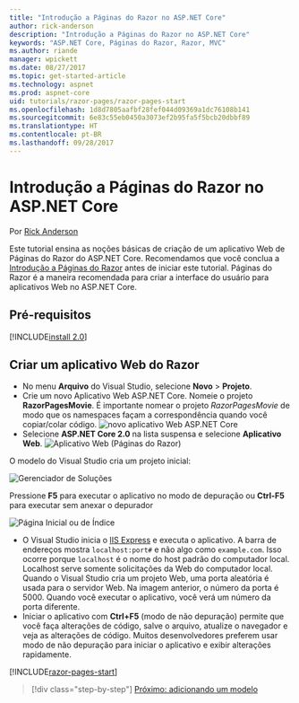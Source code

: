 ```yaml
---
title: "Introdução a Páginas do Razor no ASP.NET Core"
author: rick-anderson
description: "Introdução a Páginas do Razor no ASP.NET Core"
keywords: "ASP.NET Core, Páginas do Razor, Razor, MVC"
ms.author: riande
manager: wpickett
ms.date: 08/27/2017
ms.topic: get-started-article
ms.technology: aspnet
ms.prod: aspnet-core
uid: tutorials/razor-pages/razor-pages-start
ms.openlocfilehash: 1d8d7805aafbf28fef044d09369a1dc76108b141
ms.sourcegitcommit: 6e83c55eb0450a3073ef2b95fa5f5bcb20dbbf89
ms.translationtype: HT
ms.contentlocale: pt-BR
ms.lasthandoff: 09/28/2017
---
```

# <a name="getting-started-with-razor-pages-in-aspnet-core"></a>Introdução a Páginas do Razor no ASP.NET Core

Por [Rick Anderson](https://twitter.com/RickAndMSFT)

Este tutorial ensina as noções básicas de criação de um aplicativo Web de Páginas do Razor do ASP.NET Core. Recomendamos que você conclua a [Introdução a Páginas do Razor](xref:mvc/razor-pages/index) antes de iniciar este tutorial. Páginas do Razor é a maneira recomendada para criar a interface do usuário para aplicativos Web no ASP.NET Core.

## <a name="prerequisites"></a>Pré-requisitos

[!INCLUDE[install 2.0](../../includes/install2.0.md)]

## <a name="create-a-razor-web-app"></a>Criar um aplicativo Web do Razor

* No menu **Arquivo** do Visual Studio, selecione **Novo** > **Projeto**.
* Crie um novo Aplicativo Web ASP.NET Core. Nomeie o projeto **RazorPagesMovie**. É importante nomear o projeto *RazorPagesMovie* de modo que os namespaces façam a correspondência quando você copiar/colar código.
  ![novo aplicativo Web ASP.NET Core](../../mvc/razor-pages/index/_static/np.png)
* Selecione **ASP.NET Core 2.0** na lista suspensa e selecione **Aplicativo Web**.
  ![Aplicativo Web (Páginas do Razor)](../../mvc/razor-pages/index/_static/np2.png)

O modelo do Visual Studio cria um projeto inicial:

![Gerenciador de Soluções](razor-pages-start/_static/se.png)

Pressione **F5** para executar o aplicativo no modo de depuração ou **Ctrl-F5** para executar sem anexar o depurador

![Página Inicial ou de Índice](razor-pages-start/_static/home.png)

* O Visual Studio inicia o [IIS Express](https://docs.microsoft.com/iis/extensions/introduction-to-iis-express/iis-express-overview) e executa o aplicativo. A barra de endereços mostra `localhost:port#` e não algo como `example.com`. Isso ocorre porque `localhost` é o nome do host padrão do computador local. Localhost serve somente solicitações da Web do computador local. Quando o Visual Studio cria um projeto Web, uma porta aleatória é usada para o servidor Web. Na imagem anterior, o número da porta é 5000. Quando você executar o aplicativo, você verá um número da porta diferente.
* Iniciar o aplicativo com **Ctrl+F5** (modo de não depuração) permite que você faça alterações de código, salve o arquivo, atualize o navegador e veja as alterações de código. Muitos desenvolvedores preferem usar modo de não depuração para iniciar o aplicativo e exibir alterações rapidamente.

[!INCLUDE[razor-pages-start](../../includes/RP/razor-pages-start.md)]

>[!div class="step-by-step"]
[Próximo: adicionando um modelo](xref:tutorials/razor-pages/modelz)
